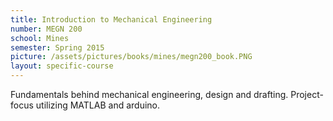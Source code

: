 ```yaml
---
title: Introduction to Mechanical Engineering
number: MEGN 200
school: Mines
semester: Spring 2015
picture: /assets/pictures/books/mines/megn200_book.PNG
layout: specific-course
---
```

Fundamentals behind mechanical engineering, design and drafting. Project-focus utilizing MATLAB and arduino.
